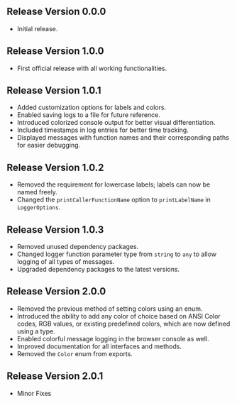 ## Release Version 0.0.0

- Initial release.

## Release Version 1.0.0

- First official release with all working functionalities.

## Release Version 1.0.1

- Added customization options for labels and colors.
- Enabled saving logs to a file for future reference.
- Introduced colorized console output for better visual differentiation.
- Included timestamps in log entries for better time tracking.
- Displayed messages with function names and their corresponding paths for easier debugging.

## Release Version 1.0.2

- Removed the requirement for lowercase labels; labels can now be named freely.
- Changed the `printCallerFunctionName` option to `printLabelName` in `LoggerOptions`.

## Release Version 1.0.3

- Removed unused dependency packages.
- Changed logger function parameter type from `string` to `any` to allow logging of all types of messages.
- Upgraded dependency packages to the latest versions.

## Release Version 2.0.0

- Removed the previous method of setting colors using an enum.
- Introduced the ability to add any color of choice based on ANSI Color codes, RGB values, or existing predefined colors, which are now defined using a type.
- Enabled colorful message logging in the browser console as well.
- Improved documentation for all interfaces and methods.
- Removed the `Color` enum from exports.


## Release Version 2.0.1

- Minor Fixes
